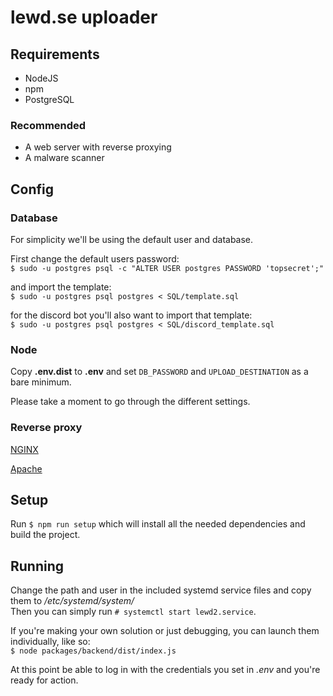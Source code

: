# lewd.se uploader

## Requirements
* NodeJS
* npm
* PostgreSQL

### Recommended
* A web server with reverse proxying
* A malware scanner

## Config
### Database
For simplicity we'll be using the default user and database.

First change the default users password:<br>
`$ sudo -u postgres psql -c "ALTER USER postgres PASSWORD 'topsecret';"`

and import the template:<br>
`$ sudo -u postgres psql postgres < SQL/template.sql`

for the discord bot you'll also want to import that template:<br>
`$ sudo -u postgres psql postgres < SQL/discord_template.sql`

### Node
Copy **.env.dist** to **.env** and set `DB_PASSWORD` and `UPLOAD_DESTINATION` as a bare minimum.

Please take a moment to go through the different settings.

### Reverse proxy
[NGINX](https://docs.nginx.com/nginx/admin-guide/web-server/reverse-proxy/)

[Apache](https://httpd.apache.org/docs/2.4/howto/reverse_proxy.html)

## Setup
Run `$ npm run setup` which will install all the needed dependencies and build the project.

## Running
Change the path and user in the included systemd service files and copy them to _/etc/systemd/system/_ <br>
Then you can simply run `# systemctl start lewd2.service`.

If you're making your own solution or just debugging, you can launch them individually, like so:<br>
`$ node packages/backend/dist/index.js`

At this point be able to log in with the credentials you set in _.env_ and you're ready for action.
